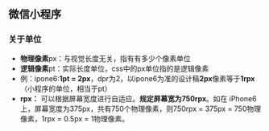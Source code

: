 ## 微信小程序

### 关于单位

- **物理像素**px：与视觉长度无关，指有有多少个像素单位
- **逻辑像素**pt：实际长度单位，css中的px单位指的是逻辑像素
- 例：ipone6:**1pt = 2px**，dpr为2，以ipone6为准的设计稿**2px**像素等于**1rpx**（小程序的单位，相当于pt）
- **rpx：** 可以根据屏幕宽度进行自适应。**规定屏幕宽为750rpx**。如在 iPhone6 上，屏幕宽度为375px，共有750个物理像素，则750rpx = 375px = 750物理像素，1rpx = 0.5px = 1物理像素。